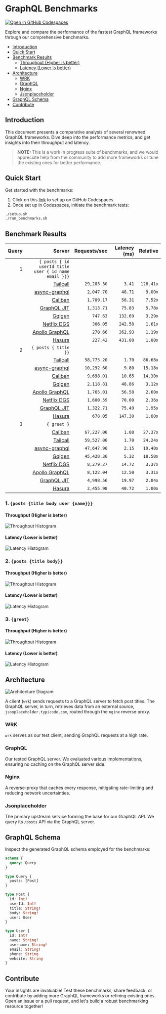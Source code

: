 # GraphQL Benchmarks <!-- omit from toc -->

[![Open in GitHub Codespaces](https://github.com/codespaces/badge.svg)](https://codespaces.new/tailcallhq/graphql-benchmarks)

Explore and compare the performance of the fastest GraphQL frameworks through our comprehensive benchmarks.

- [Introduction](#introduction)
- [Quick Start](#quick-start)
- [Benchmark Results](#benchmark-results)
  - [Throughput (Higher is better)](#throughput-higher-is-better)
  - [Latency (Lower is better)](#latency-lower-is-better)
- [Architecture](#architecture)
  - [WRK](#wrk)
  - [GraphQL](#graphql)
  - [Nginx](#nginx)
  - [Jsonplaceholder](#jsonplaceholder)
- [GraphQL Schema](#graphql-schema)
- [Contribute](#contribute)

[Tailcall]: https://github.com/tailcallhq/tailcall
[Gqlgen]: https://github.com/99designs/gqlgen
[Apollo GraphQL]: https://github.com/apollographql/apollo-server
[Netflix DGS]: https://github.com/netflix/dgs-framework
[Caliban]: https://github.com/ghostdogpr/caliban
[async-graphql]: https://github.com/async-graphql/async-graphql
[Hasura]: https://github.com/hasura/graphql-engine
[GraphQL JIT]: https://github.com/zalando-incubator/graphql-jit

## Introduction

This document presents a comparative analysis of several renowned GraphQL frameworks. Dive deep into the performance metrics, and get insights into their throughput and latency.

> **NOTE:** This is a work in progress suite of benchmarks, and we would appreciate help from the community to add more frameworks or tune the existing ones for better performance.

## Quick Start

Get started with the benchmarks:

1. Click on this [link](https://codespaces.new/tailcallhq/graphql-benchmarks) to set up on GitHub Codespaces.
2. Once set up in Codespaces, initiate the benchmark tests:

```bash
./setup.sh
./run_benchmarks.sh
```

## Benchmark Results

<!-- PERFORMANCE_RESULTS_START -->

| Query | Server | Requests/sec | Latency (ms) | Relative |
|-------:|--------:|--------------:|--------------:|---------:|
| 1 | `{ posts { id userId title user { id name email }}}` |
|| [Tailcall] | `29,203.30` | `3.41` | `128.41x` |
|| [async-graphql] | `2,047.70` | `48.71` | `9.00x` |
|| [Caliban] | `1,709.17` | `58.31` | `7.52x` |
|| [GraphQL JIT] | `1,313.71` | `75.83` | `5.78x` |
|| [Gqlgen] | `747.63` | `132.69` | `3.29x` |
|| [Netflix DGS] | `366.05` | `242.58` | `1.61x` |
|| [Apollo GraphQL] | `270.66` | `362.93` | `1.19x` |
|| [Hasura] | `227.42` | `431.08` | `1.00x` |
| 2 | `{ posts { title }}` |
|| [Tailcall] | `58,775.20` | `1.70` | `86.68x` |
|| [async-graphql] | `10,292.60` | `9.80` | `15.18x` |
|| [Caliban] | `9,698.01` | `10.65` | `14.30x` |
|| [Gqlgen] | `2,118.81` | `48.86` | `3.12x` |
|| [Apollo GraphQL] | `1,765.01` | `56.58` | `2.60x` |
|| [Netflix DGS] | `1,600.59` | `70.00` | `2.36x` |
|| [GraphQL JIT] | `1,322.71` | `75.49` | `1.95x` |
|| [Hasura] | `678.05` | `147.30` | `1.00x` |
| 3 | `{ greet }` |
|| [Caliban] | `67,227.00` | `1.08` | `27.37x` |
|| [Tailcall] | `59,527.00` | `1.70` | `24.24x` |
|| [async-graphql] | `47,647.90` | `2.15` | `19.40x` |
|| [Gqlgen] | `45,428.30` | `5.32` | `18.50x` |
|| [Netflix DGS] | `8,279.27` | `14.72` | `3.37x` |
|| [Apollo GraphQL] | `8,122.04` | `12.50` | `3.31x` |
|| [GraphQL JIT] | `4,998.56` | `19.97` | `2.04x` |
|| [Hasura] | `2,455.98` | `40.72` | `1.00x` |

<!-- PERFORMANCE_RESULTS_END -->



### 1. `{posts {title body user {name}}}`
#### Throughput (Higher is better)

![Throughput Histogram](assets/req_sec_histogram1.png)

#### Latency (Lower is better)

![Latency Histogram](assets/latency_histogram1.png)

### 2. `{posts {title body}}`
#### Throughput (Higher is better)

![Throughput Histogram](assets/req_sec_histogram2.png)

#### Latency (Lower is better)

![Latency Histogram](assets/latency_histogram2.png)

### 3. `{greet}`
#### Throughput (Higher is better)

![Throughput Histogram](assets/req_sec_histogram3.png)

#### Latency (Lower is better)

![Latency Histogram](assets/latency_histogram3.png)

## Architecture

![Architecture Diagram](assets/architecture.png)

A client (`wrk`) sends requests to a GraphQL server to fetch post titles. The GraphQL server, in turn, retrieves data from an external source, `jsonplaceholder.typicode.com`, routed through the `nginx` reverse proxy.

### WRK

`wrk` serves as our test client, sending GraphQL requests at a high rate.

### GraphQL

Our tested GraphQL server. We evaluated various implementations, ensuring no caching on the GraphQL server side.

### Nginx

A reverse-proxy that caches every response, mitigating rate-limiting and reducing network uncertainties.

### Jsonplaceholder

The primary upstream service forming the base for our GraphQL API. We query its `/posts` API via the GraphQL server.

## GraphQL Schema

Inspect the generated GraphQL schema employed for the benchmarks:

```graphql
schema {
  query: Query
}

type Query {
  posts: [Post]
}

type Post {
  id: Int!
  userId: Int!
  title: String!
  body: String!
  user: User
}

type User {
  id: Int!
  name: String!
  username: String!
  email: String!
  phone: String
  website: String
}
```

## Contribute

Your insights are invaluable! Test these benchmarks, share feedback, or contribute by adding more GraphQL frameworks or refining existing ones. Open an issue or a pull request, and let's build a robust benchmarking resource together!

